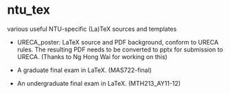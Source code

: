 ntu_tex
=======

various useful NTU-specific (La)TeX sources and templates

* URECA_poster: LaTeX source and PDF background, conform to URECA rules.
  The resulting PDF needs to be converted to pptx for submission to URECA.
  (Thanks to Ng Hong Wai for working on this)

* A graduate final exam in LaTeX.  (MAS722-final)

* An undergraduate final exam in LaTeX. (MTH213_AY11-12)

